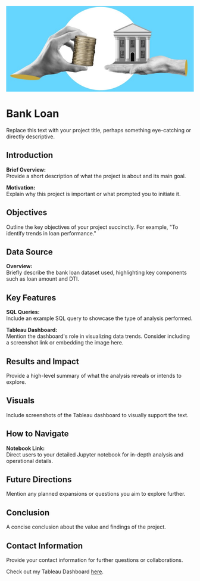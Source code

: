 ![bank_loan](/src/img/bank_loan.jpg)


# Bank Loan
Replace this text with your project title, perhaps something eye-catching or directly descriptive.

## Introduction
**Brief Overview:**  
Provide a short description of what the project is about and its main goal.

**Motivation:**  
Explain why this project is important or what prompted you to initiate it.

## Objectives
Outline the key objectives of your project succinctly. For example, "To identify trends in loan performance."

## Data Source
**Overview:**  
Briefly describe the bank loan dataset used, highlighting key components such as loan amount and DTI.

## Key Features
**SQL Queries:**  
Include an example SQL query to showcase the type of analysis performed.

**Tableau Dashboard:**  
Mention the dashboard's role in visualizing data trends. Consider including a screenshot link or embedding the image here.

## Results and Impact
Provide a high-level summary of what the analysis reveals or intends to explore.

## Visuals
Include screenshots of the Tableau dashboard to visually support the text.

## How to Navigate
**Notebook Link:**  
Direct users to your detailed Jupyter notebook for in-depth analysis and operational details.

## Future Directions
Mention any planned expansions or questions you aim to explore further.

## Conclusion
A concise conclusion about the value and findings of the project.

## Contact Information
Provide your contact information for further questions or collaborations.



Check out my Tableau Dashboard [here](https://public.tableau.com/views/BankLoanReportDashboard_17165926472590/Summary?:language=en-US&publish=yes&:sid=&:display_count=n&:origin=viz_share_link).

